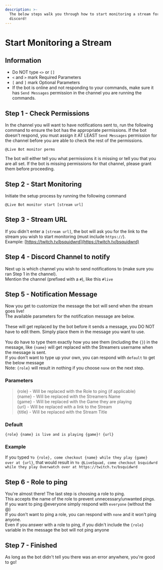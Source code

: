 ```yaml
---
description: >-
  The below steps walk you through how to start monitoring a stream for your
  discord!
---
```


# Start Monitoring a Stream

## Information

* Do NOT type `<>` or `[]`&#x20;
* `<` and `>` mark Required Parameters
* `[` and `]` mark Optional Parameters
* If the bot is online and not responding to your commands, make sure it has `Send Messages` permission in the channel you are running the commands.

## Step 1 - Check Permissions

In the channel you will want to have notifications sent to, run the following command to ensure the bot has the appropriate permissions. If the bot doesn't respond, you must assign it AT LEAST `Send Messages` permission for the channel before you are able to check the rest of the permissions.

```
@Live Bot monitor perms
```

The bot will either tell you what permissions it is missing or tell you that you are all set. If the bot is missing permissions for that channel, please grant them before proceeding.

## Step 2 - Start Monitoring

Initiate the setup process by running the following command

```
@Live Bot monitor start [stream url]
```

## Step 3 - Stream URL

If you didn't enter a `[stream url]`, the bot will ask you for the link to the stream you wish to start monitoring (must include `https://`).\
Example: [https://twitch.tv/bsquidwrd](https://twitch.tv/bsquidwrd)

## Step 4 - Discord Channel to notify

Next up is which channel you wish to send notifications to (make sure you ran Step 1 in the channel).\
Mention the channel (prefixed with a `#`), like this `#live`

## Step 5 - Notification Message

Now you get to customize the message the bot will send when the stream goes live!\
The available parameters for the notification message are below.\
\
These will get replaced by the bot before it sends a message, you DO NOT have to edit them. Simply place them in the message you want to use.\
\
You do have to type them exactly how you see them (including the `{}`) in the message, like `{name}` will get replaced with the Streamers username when the message is sent.\
If you don't want to type up your own, you can respond with `default` to get the below message\
Note: `{role}` will result in nothing if you choose `none` on the next step.

### Parameters

> {role} - Will be replaced with the Role to ping (if applicable)\
> {name} - Will be replaced with the Streamers Name\
> {game} - Will be replaced with the Game they are playing\
> {url} - Will be replaced with a link to the Stream\
> {title} - Will be replaced with the Stream Title

### Default

`{role} {name} is live and is playing {game}! {url}`

### Example

If you typed `Yo {role}, come checkout {name} while they play {game} over at {url}`, that would result in `Yo @LiveSquad, come checkout bsquidwrd while they play Overwatch over at https://twitch.tv/bsquidwrd`

## Step 6 - Role to ping

You're almost there! The last step is choosing a role to ping.\
This accepts the name of the role to prevent unnecessary/unwanted pings.\
If you want to ping @everyone simply respond with `everyone` (without the @)\
If you don't want to ping a role, you can respond with `none` and it won't ping anyone.\
Even if you answer with a role to ping, if you didn't include the `{role}` variable in the message the bot will not ping anyone

## Step 7 - Finished

As long as the bot didn't tell you there was an error anywhere, you're good to go!
